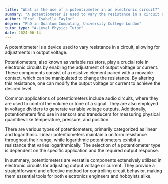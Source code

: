 ```yaml
---
title: "What is the use of a potentiometer in an electronic circuit?"
summary: "A potentiometer is used to vary the resistance in a circuit and adjust the output voltage."
author: "Prof. Isabella Taylor"
degree: "PhD in Quantum Computing, University College London"
tutor_type: "A-Level Physics Tutor"
date: 2024-06-14
---
```


A potentiometer is a device used to vary resistance in a circuit, allowing for adjustments in output voltage.

Potentiometers, also known as variable resistors, play a crucial role in electronic circuits by enabling the adjustment of output voltage or current. These components consist of a resistive element paired with a movable contact, which can be manipulated to change the resistance. By altering this resistance, one can modify the output voltage or current to achieve the desired level.

Common applications of potentiometers include audio circuits, where they are used to control the volume or tone of a signal. They are also employed in voltage dividers to generate variable voltage outputs. Additionally, potentiometers find use in sensors and transducers for measuring physical quantities like temperature, pressure, and position.

There are various types of potentiometers, primarily categorized as linear and logarithmic. Linear potentiometers maintain a uniform resistance throughout their range, while logarithmic potentiometers exhibit a resistance that varies logarithmically. The selection of a potentiometer type is dependent on the specific application and the required output response.

In summary, potentiometers are versatile components extensively utilized in electronic circuits for adjusting output voltage or current. They provide a straightforward and effective method for controlling circuit behavior, making them essential tools for both electronics engineers and hobbyists alike.
    